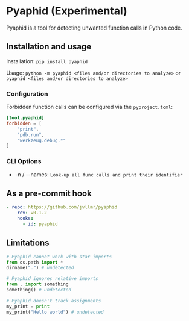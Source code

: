 # Pyaphid (Experimental)

Pyaphid is a tool for detecting unwanted function calls in Python code.

## Installation and usage

Installation: `pip install pyaphid`

Usage: `python -m pyaphid <files and/or directories to analyze>` or `pyaphid <files and/or directories to analyze>`

### Configuration

Forbidden function calls can be configured via the `pyproject.toml`:

```toml
[tool.pyaphid]
forbidden = [
    "print",
    "pdb.run",
    "werkzeug.debug.*"
]
```

### CLI Options

- -n / --names: `Look-up all func calls and print their identifier`

## As a pre-commit hook

```yaml
- repo: https://github.com/jvllmr/pyaphid
    rev: v0.1.2
    hooks:
      - id: pyaphid
```

## Limitations

```python
# Pyaphid cannot work with star imports
from os.path import *
dirname(".") # undetected

# Pyaphid ignores relative imports
from . import something
something() # undetected

# Pyaphid doesn't track assignments
my_print = print
my_print("Hello world") # undetected
```
